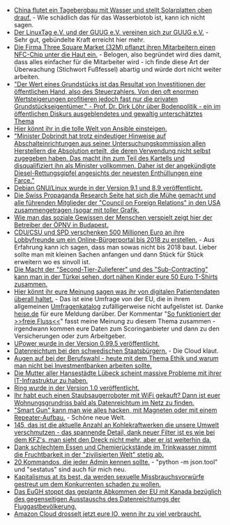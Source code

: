 * [China flutet ein Tagebergbau mit Wasser und stellt Solarplatten oben drauf.](https://www.heise.de/newsticker/meldung/China-Das-groesste-schwimmende-Solarkraftwerk-der-Welt-gebaut-3780345.html) - Wie schädlich das für das Wasserbiotob ist, kann ich nicht sagen.
* [Der LinuxTag e.V. und der GUUG e.V. vereinen sich zur GUUG e.V.](https://www.pro-linux.de/news/1/24967/linuxtag-und-guug-fusionieren.html) - Sehr gut, gebündelte Kraft erreicht hier mehr.
* [Die Firma Three Square Market (32M) pflanzt ihren Mitarbeitern einen NFC-Chip unter die Haut ein.](https://www.heise.de/newsticker/meldung/Chip-Implantat-zur-Identifikation-Firma-will-Mitarbeitern-Chips-einsetzen-3780940.html) - Belogen, also begründet wird dies damit, dass alles einfacher für die Mitarbeiter wird - ich finde diese Art der Überwachung (Stichwort Fußfessel) abartig und würde dort nicht weiter arbeiten.
* ["Der Wert eines Grundstücks ist das Resultat von Investitionen der öffentlichen Hand, also des Steuerzahlers. Von den oft enormen Wertsteigerungen profitieren jedoch fast nur die privaten Grundstückseigentümer." - Prof. Dr. Dirk Löhr über Bodenpolitik - ein im öffentlichen Diskurs ausgeblendetes und gewaltig unterschätztes Thema](https://www.heise.de/tp/features/Der-Boden-stellt-eine-gigantische-Umverteilungsmaschinerie-dar-3778718.html)
* [Hier könnt ihr in die tolle Welt von Ansible einsteigen.](https://opensource.com/article/17/7/automate-sysadmin-ansible)
* ["Minister Dobrindt hat trotz eindeutiger Hinweise auf Abschalteinrichtungen aus seiner Untersuchungskommission allen Herstellern die Absolution erteilt, die deren Verwendung nicht selbst zugegeben haben. Das macht ihn zum Teil des Kartells und disqualifiziert ihn als Minister vollkommen. Daher ist der angekündigte Diesel-Rettungsgipfel angesichts der neuesten Enthüllungen eine Farce."](http://www.neopresse.com/umwelt/der-skandal-um-den-diesel-und-die-aufarbeitung/)
* [Debian GNU/Linux wurde in der Version 9.1 und 8.9 veröffentlicht.](https://www.pro-linux.de/news/1/24969/debian-gnulinux-91-und-89-freigegeben.html)
* [Die Swiss Propaganda Research Seite hat sich die Mühe gemacht und alle führenden Mitglieder der "Council on Foreign Relations" in den USA zusammengetragen (sogar mit toller Grafik.](https://swisspropaganda.wordpress.com/das-american-empire-und-seine-medien/)
* [Wie man das soziale Gewissen der Menschen verspielt zeigt hier der Betreiber der ÖPNV in Budapest.](https://futurezone.at/digital-life/e-ticket-debakel-budapester-oeffis-ernten-shitstorm/276.782.321)
* [CDU/CSU und SPD verschenken 500 Millionen Euro an ihre Lobbyfreunde um ein Online-Bürgerportal bis 2018 zu erstellen.](https://www.golem.de/news/bundesinnenministerium-neues-online-buergerportal-kostet-500-millionen-euro-1707-129090.html) - Aus Erfahrung kann ich sagen, dass man sowas nicht bis 2018 baut. Lieber sollte man mit kleinen Sachen anfangen und dann Stück für Stück erweitern wo es sinvoll ist.
* [Die Macht der "Second-Tier-Zulieferer" und des "Sub-Contracting" kann man in der Türkei sehen, dort nähen Kinder eure 50 Euro T-Shirts zusammen.](https://netzfrauen.org/2017/07/24/tuerkei-fluechtlinge/)
* [Hier könnt ihr eure Meinung sagen was ihr von digitalen Patientendaten überall haltet.](https://ec.europa.eu/eusurvey/runner/Public_consultation_Transformation_Health_Care_DSM) - Das ist eine Umfrage von der EU, die in ihrem allgemeinen [Umfragenkatalog](https://ec.europa.eu/eusurvey/home/publicsurveys) zufälligerweise nicht aufgelistet ist. Danke [heise.de](https://www.heise.de/newsticker/meldung/Freier-Fluss-von-Patientendaten-EU-Kommission-fuehrt-Umfrage-zu-E-Health-durch-3781126.html) für eure Meldung darüber. Der Kommentar "[So funktioniert der >>freie Fluss\<\<](https://www.heise.de/forum/heise-online/News-Kommentare/Freier-Fluss-von-Patientendaten-EU-Kommission-fuehrt-Umfrage-zu-E-Health-durch/Re-So-funktioniert-der-freie-Fluss/posting-30754277/show/)" fasst meine Meinung zu diesem Thema zusammen - irgendwann kommen eure Daten zum Scoringanbieter und dann zu den Versicherungen oder zum Arbeitgeber.
* [UPower wurde in der Version 0.99.5 veröffentlicht.](http://www.phoronix.com/scan.php?page=news_item&px=UPower-0.99.5-Released)
* [Datenreichtum bei den schwedischen Staatsbürgern.](https://blog.fefe.de/?ts=a788eb06) - Die Cloud klaut.
* [Augen auf bei der Berufswahl - heute mit dem Thema Ethik und warum man nicht bei Investmentbanken arbeiten sollte.](https://odoepner.wordpress.com/2017/07/24/work-on-profit-maximizing-it-systems-no-thanks/)
* [Die Mutter aller Hansestädte Lübeck scheint massive Probleme mit ihrer IT-Infrastruktur zu haben.](https://blog.fefe.de/?ts=a788a6c8)
* [Ring wurde in der Version 1.0 veröffentlicht.](https://www.pro-linux.de/news/1/24973/kommunikationsl%C3%B6sung-ring-10-freigegeben.html)
* [Ihr habt euch einen Staubsaugerroboter mit WiFi gekauft? Dann ist euer Wohnungsgrundriss bald als Datenreichtum im Netz zu finden.](https://www.heise.de/newsticker/meldung/Roomba-Hersteller-der-Staubsaugerroboter-will-Karten-der-Wohnungen-verkaufen-3782216.html)
* ["Smart Gun" kann man wie alles hacken, mit Magneten oder mit einem Repeater-Aufbau.](https://www.golem.de/news/armatix-smart-gun-laesst-sich-mit-magneten-hacken-1707-129111.html) - Schöne neue Welt.
* [145, das ist die aktuelle Anzahl an Kohlekraftwerken die unsere Umwelt verschmutzen - das spannende Detail, dank neuer Filter ist es wie bei dem KFZ's, man sieht den Dreck nicht mehr, aber er ist weiterhin da.](http://www.sonnenseite.com/de/umwelt/schwarze-lungen-schwaches-herz.html)
* [Dank schlechtem Essen und Chemierückstände im Trinkwasser nimmt die Fruchtbarkeit in der "zivilisierten Welt" stetig ab.](https://www.heise.de/newsticker/meldung/Forscher-Zeugungsfaehigkeit-bei-Maennern-im-Westen-nimmt-dramatisch-ab-3783319.html)
* [20 Kommandos, die jeder Admin kennen sollte.](https://opensource.com/article/17/7/20-sysadmin-commands) - "python -m json.tool" und "sestatus" sind auch für mich neu.
* [Kapitalismus at its best, da werden sexuelle Missbrauchsvorwürfe gestreut um dem Konkurrenten schaden zu wollen.](https://blog.fefe.de/?ts=a78687b6)
* [Das EuGH stoppt das geplante Abkommen der EU mit Kanada bezüglich des gegenseitigen Ausstauschs des Datenreichtumgs der Fluggastbevölkerung.](https://www.heise.de/newsticker/meldung/EuGH-stoppt-geplantes-Fluggastdaten-Abkommen-der-EU-mit-Kanada-3783426.html)
* [Amazon Cloud drosselt jetzt eure IO, wenn ihr zu viel verbraucht.](https://blog.fefe.de/?ts=a7868516)
